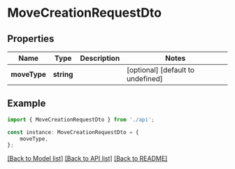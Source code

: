 # MoveCreationRequestDto


## Properties

Name | Type | Description | Notes
------------ | ------------- | ------------- | -------------
**moveType** | **string** |  | [optional] [default to undefined]

## Example

```typescript
import { MoveCreationRequestDto } from './api';

const instance: MoveCreationRequestDto = {
    moveType,
};
```

[[Back to Model list]](../README.md#documentation-for-models) [[Back to API list]](../README.md#documentation-for-api-endpoints) [[Back to README]](../README.md)
